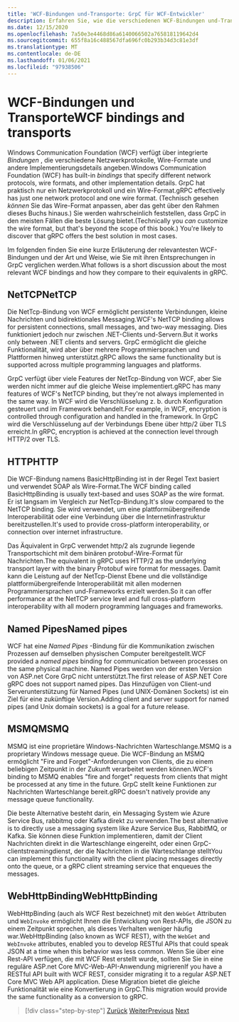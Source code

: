 ```yaml
---
title: 'WCF-Bindungen und-Transporte: GrpC für WCF-Entwickler'
description: Erfahren Sie, wie die verschiedenen WCF-Bindungen und-Transporte mit GrpC verglichen werden.
ms.date: 12/15/2020
ms.openlocfilehash: 7a50e3e4468d86a6140066502a765818119642d4
ms.sourcegitcommit: 655f8a16c488567dfa696fc0b293b34d3c81e3df
ms.translationtype: MT
ms.contentlocale: de-DE
ms.lasthandoff: 01/06/2021
ms.locfileid: "97938506"
---
```

# <a name="wcf-bindings-and-transports"></a><span data-ttu-id="31746-103">WCF-Bindungen und Transporte</span><span class="sxs-lookup"><span data-stu-id="31746-103">WCF bindings and transports</span></span>

<span data-ttu-id="31746-104">Windows Communication Foundation (WCF) verfügt über integrierte *Bindungen* , die verschiedene Netzwerkprotokolle, Wire-Formate und andere Implementierungsdetails angeben.</span><span class="sxs-lookup"><span data-stu-id="31746-104">Windows Communication Foundation (WCF) has built-in *bindings* that specify different network protocols, wire formats, and other implementation details.</span></span> <span data-ttu-id="31746-105">GrpC hat praktisch nur ein Netzwerkprotokoll und ein Wire-Format.</span><span class="sxs-lookup"><span data-stu-id="31746-105">gRPC effectively has just one network protocol and one wire format.</span></span> <span data-ttu-id="31746-106">(Technisch gesehen *können* Sie das Wire-Format anpassen, aber das geht über den Rahmen dieses Buchs hinaus.) Sie werden wahrscheinlich feststellen, dass GrpC in den meisten Fällen die beste Lösung bietet.</span><span class="sxs-lookup"><span data-stu-id="31746-106">(Technically you *can* customize the wire format, but that's beyond the scope of this book.) You're likely to discover that gRPC offers the best solution in most cases.</span></span>

<span data-ttu-id="31746-107">Im folgenden finden Sie eine kurze Erläuterung der relevantesten WCF-Bindungen und der Art und Weise, wie Sie mit ihren Entsprechungen in GrpC verglichen werden.</span><span class="sxs-lookup"><span data-stu-id="31746-107">What follows is a short discussion about the most relevant WCF bindings and how they compare to their equivalents in gRPC.</span></span>

## <a name="nettcp"></a><span data-ttu-id="31746-108">NetTCP</span><span class="sxs-lookup"><span data-stu-id="31746-108">NetTCP</span></span>

<span data-ttu-id="31746-109">Die NetTcp-Bindung von WCF ermöglicht persistente Verbindungen, kleine Nachrichten und bidirektionales Messaging.</span><span class="sxs-lookup"><span data-stu-id="31746-109">WCF's NetTCP binding allows for persistent connections, small messages, and two-way messaging.</span></span> <span data-ttu-id="31746-110">Dies funktioniert jedoch nur zwischen .NET-Clients und-Servern.</span><span class="sxs-lookup"><span data-stu-id="31746-110">But it works only between .NET clients and servers.</span></span> <span data-ttu-id="31746-111">GrpC ermöglicht die gleiche Funktionalität, wird aber über mehrere Programmiersprachen und Plattformen hinweg unterstützt.</span><span class="sxs-lookup"><span data-stu-id="31746-111">gRPC allows the same functionality but is supported across multiple programming languages and platforms.</span></span>

<span data-ttu-id="31746-112">GrpC verfügt über viele Features der NetTcp-Bindung von WCF, aber Sie werden nicht immer auf die gleiche Weise implementiert.</span><span class="sxs-lookup"><span data-stu-id="31746-112">gRPC has many features of WCF's NetTCP binding, but they're not always implemented in the same way.</span></span> <span data-ttu-id="31746-113">In WCF wird die Verschlüsselung z. b. durch Konfiguration gesteuert und im Framework behandelt.</span><span class="sxs-lookup"><span data-stu-id="31746-113">For example, in WCF, encryption is controlled through configuration and handled in the framework.</span></span> <span data-ttu-id="31746-114">In GrpC wird die Verschlüsselung auf der Verbindungs Ebene über http/2 über TLS erreicht.</span><span class="sxs-lookup"><span data-stu-id="31746-114">In gRPC, encryption is achieved at the connection level through HTTP/2 over TLS.</span></span>

## <a name="http"></a><span data-ttu-id="31746-115">HTTP</span><span class="sxs-lookup"><span data-stu-id="31746-115">HTTP</span></span>

<span data-ttu-id="31746-116">Die WCF-Bindung namens BasicHttpBinding ist in der Regel Text basiert und verwendet SOAP als Wire-Format.</span><span class="sxs-lookup"><span data-stu-id="31746-116">The WCF binding called BasicHttpBinding is usually text-based and uses SOAP as the wire format.</span></span> <span data-ttu-id="31746-117">Er ist langsam im Vergleich zur NetTcp-Bindung.</span><span class="sxs-lookup"><span data-stu-id="31746-117">It's slow compared to the NetTCP binding.</span></span> <span data-ttu-id="31746-118">Sie wird verwendet, um eine plattformübergreifende Interoperabilität oder eine Verbindung über die Internetinfrastruktur bereitzustellen.</span><span class="sxs-lookup"><span data-stu-id="31746-118">It's used to provide cross-platform interoperability, or connection over internet infrastructure.</span></span>

<span data-ttu-id="31746-119">Das Äquivalent in GrpC verwendet http/2 als zugrunde liegende Transportschicht mit dem binären protobuf-Wire-Format für Nachrichten.</span><span class="sxs-lookup"><span data-stu-id="31746-119">The equivalent in gRPC uses HTTP/2 as the underlying transport layer with the binary Protobuf wire format for messages.</span></span> <span data-ttu-id="31746-120">Damit kann die Leistung auf der NetTcp-Dienst Ebene und die vollständige plattformübergreifende Interoperabilität mit allen modernen Programmiersprachen und-Frameworks erzielt werden.</span><span class="sxs-lookup"><span data-stu-id="31746-120">So it can offer performance at the NetTCP service level and full cross-platform interoperability with all modern programming languages and frameworks.</span></span>

## <a name="named-pipes"></a><span data-ttu-id="31746-121">Named Pipes</span><span class="sxs-lookup"><span data-stu-id="31746-121">Named pipes</span></span>

<span data-ttu-id="31746-122">WCF hat eine *Named Pipes* -Bindung für die Kommunikation zwischen Prozessen auf demselben physischen Computer bereitgestellt.</span><span class="sxs-lookup"><span data-stu-id="31746-122">WCF provided a *named pipes* binding for communication between processes on the same physical machine.</span></span> <span data-ttu-id="31746-123">Named Pipes werden von der ersten Version von ASP.net Core GrpC nicht unterstützt.</span><span class="sxs-lookup"><span data-stu-id="31746-123">The first release of ASP.NET Core gRPC does not support named pipes.</span></span> <span data-ttu-id="31746-124">Das Hinzufügen von Client-und Serverunterstützung für Named Pipes (und UNIX-Domänen Sockets) ist ein Ziel für eine zukünftige Version.</span><span class="sxs-lookup"><span data-stu-id="31746-124">Adding client and server support for named pipes (and Unix domain sockets) is a goal for a future release.</span></span>

## <a name="msmq"></a><span data-ttu-id="31746-125">MSMQ</span><span class="sxs-lookup"><span data-stu-id="31746-125">MSMQ</span></span>

<span data-ttu-id="31746-126">MSMQ ist eine proprietäre Windows-Nachrichten Warteschlange.</span><span class="sxs-lookup"><span data-stu-id="31746-126">MSMQ is a proprietary Windows message queue.</span></span> <span data-ttu-id="31746-127">Die WCF-Bindung an MSMQ ermöglicht "Fire and Forget"-Anforderungen von Clients, die zu einem beliebigen Zeitpunkt in der Zukunft verarbeitet werden können.</span><span class="sxs-lookup"><span data-stu-id="31746-127">WCF's binding to MSMQ enables "fire and forget" requests from clients that might be processed at any time in the future.</span></span> <span data-ttu-id="31746-128">GrpC stellt keine Funktionen zur Nachrichten Warteschlange bereit.</span><span class="sxs-lookup"><span data-stu-id="31746-128">gRPC doesn't natively provide any message queue functionality.</span></span>

<span data-ttu-id="31746-129">Die beste Alternative besteht darin, ein Messaging System wie Azure Service Bus, rabbitmq oder Kafka direkt zu verwenden.</span><span class="sxs-lookup"><span data-stu-id="31746-129">The best alternative is to directly use a messaging system like Azure Service Bus, RabbitMQ, or Kafka.</span></span> <span data-ttu-id="31746-130">Sie können diese Funktion implementieren, damit der Client Nachrichten direkt in die Warteschlange eingereiht, oder einen GrpC-clientstreamingdienst, der die Nachrichten in die Warteschlange stellt</span><span class="sxs-lookup"><span data-stu-id="31746-130">You can implement this functionality with the client placing messages directly onto the queue, or a gRPC client streaming service that enqueues the messages.</span></span>

## <a name="webhttpbinding"></a><span data-ttu-id="31746-131">WebHttpBinding</span><span class="sxs-lookup"><span data-stu-id="31746-131">WebHttpBinding</span></span>

<span data-ttu-id="31746-132">WebHttpBinding (auch als WCF Rest bezeichnet) mit den `WebGet` Attributen und `WebInvoke` ermöglicht Ihnen die Entwicklung von Rest-APIs, die JSON zu einem Zeitpunkt sprechen, als dieses Verhalten weniger häufig war.</span><span class="sxs-lookup"><span data-stu-id="31746-132">WebHttpBinding (also known as WCF REST), with the `WebGet` and `WebInvoke` attributes, enabled you to develop RESTful APIs that could speak JSON at a time when this behavior was less common.</span></span> <span data-ttu-id="31746-133">Wenn Sie über eine Rest-API verfügen, die mit WCF Rest erstellt wurde, sollten Sie Sie in eine reguläre ASP.net Core MVC-Web-API-Anwendung migrieren</span><span class="sxs-lookup"><span data-stu-id="31746-133">If you have a RESTful API built with WCF REST, consider migrating it to a regular ASP.NET Core MVC Web API application.</span></span> <span data-ttu-id="31746-134">Diese Migration bietet die gleiche Funktionalität wie eine Konvertierung in GrpC.</span><span class="sxs-lookup"><span data-stu-id="31746-134">This migration would provide the same functionality as a conversion to gRPC.</span></span>

>[!div class="step-by-step"]
><span data-ttu-id="31746-135">[Zurück](wcf-endpoints-grpc-methods.md)
>[Weiter](rpc-types.md)</span><span class="sxs-lookup"><span data-stu-id="31746-135">[Previous](wcf-endpoints-grpc-methods.md)
[Next](rpc-types.md)</span></span>
